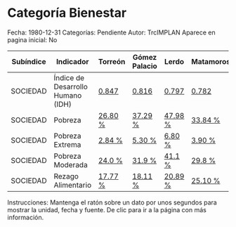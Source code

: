 Categoría Bienestar
=====

Fecha: 1980-12-31
Categorías: Pendiente
Autor: TrcIMPLAN
Aparece en pagina inicial: No

<table class="table table-bordered matriz">
<thead>
  <tr>
    <th>Subíndice</th>
    <th>Indicador</th>
    <th>Torreón</th>
    <th>Gómez Palacio</th>
    <th>Lerdo</th>
    <th>Matamoros</th>
    <th>La Laguna</th>
  </tr>
</thead>
<tbody>
  <tr>
    <td class="subindice color4">SOCIEDAD</td>
    <td class="indicador color4">Índice de Desarrollo Humano (IDH)</td>
    <td class="derecha color4"><a class="vinculo" href="../indicadores-torreon/sociedad-indice-de-desarrollo-humano--idh-.html" data-toggle="tooltip" title="De 0 a 1, 2005-03-31, Programa de Naciones Unidas para el Desarrollo (PNUD)">0.847</a></td>
    <td class="derecha color4"><a class="vinculo" href="../indicadores-gomez-palacio/sociedad-indice-de-desarrollo-humano--idh-.html" data-toggle="tooltip" title="De 0 a 1, 2005-03-31, Programa de Naciones Unidas para el Desarrollo (PNUD)">0.816</a></td>
    <td class="derecha color4"><a class="vinculo" href="../indicadores-lerdo/sociedad-indice-de-desarrollo-humano--idh-.html" data-toggle="tooltip" title="De 0 a 1, 2005-03-31, Programa de Naciones Unidas para el Desarrollo (PNUD)">0.797</a></td>
    <td class="derecha color4"><a class="vinculo" href="../indicadores-matamoros/sociedad-indice-de-desarrollo-humano--idh-.html" data-toggle="tooltip" title="De 0 a 1, 2005-03-31, Programa de Naciones Unidas para el Desarrollo (PNUD)">0.782</a></td>
    <td class="nd">ND</td>
  </tr>
  <tr>
    <td class="subindice color4">SOCIEDAD</td>
    <td class="indicador color4">Pobreza</td>
    <td class="derecha color4"><a class="vinculo" href="../indicadores-torreon/sociedad-pobreza.html" data-toggle="tooltip" title="Porcentaje, 2012-12-31, CONEVAL">26.80 %</a></td>
    <td class="derecha color4"><a class="vinculo" href="../indicadores-gomez-palacio/sociedad-pobreza.html" data-toggle="tooltip" title="Porcentaje, 2012-12-31, CONEVAL">37.29 %</a></td>
    <td class="derecha color4"><a class="vinculo" href="../indicadores-lerdo/sociedad-pobreza.html" data-toggle="tooltip" title="Porcentaje, 2012-12-31, CONEVAL">47.98 %</a></td>
    <td class="derecha color4"><a class="vinculo" href="../indicadores-matamoros/sociedad-pobreza.html" data-toggle="tooltip" title="Porcentaje, 2012-12-31, CONEVAL">33.84 %</a></td>
    <td class="derecha color4"><a class="vinculo" href="../indicadores-la-laguna/sociedad-pobreza.html" data-toggle="tooltip" title="Porcentaje, 2012-12-31, CONEVAL">32.74 %</a></td>
  </tr>
  <tr>
    <td class="subindice color4">SOCIEDAD</td>
    <td class="indicador color4">Pobreza Extrema</td>
    <td class="derecha color4"><a class="vinculo" href="../indicadores-torreon/sociedad-pobreza-extrema.html" data-toggle="tooltip" title="Porcentaje, 2010-12-31, CONEVAL">2.84 %</a></td>
    <td class="derecha color4"><a class="vinculo" href="../indicadores-gomez-palacio/sociedad-pobreza-extrema.html" data-toggle="tooltip" title="Porcentaje, 2010-12-31, CONEVAL">5.30 %</a></td>
    <td class="derecha color4"><a class="vinculo" href="../indicadores-lerdo/sociedad-pobreza-extrema.html" data-toggle="tooltip" title="Porcentaje, 2010-12-31, CONEVAL">6.80 %</a></td>
    <td class="derecha color4"><a class="vinculo" href="../indicadores-matamoros/sociedad-pobreza-extrema.html" data-toggle="tooltip" title="Porcentaje, 2010-12-31, CONEVAL">3.90 %</a></td>
    <td class="derecha color4"><a class="vinculo" href="../indicadores-la-laguna/sociedad-pobreza-extrema.html" data-toggle="tooltip" title="Porcentaje, 2010-12-31, CONEVAL">4.00 %</a></td>
  </tr>
  <tr>
    <td class="subindice color4">SOCIEDAD</td>
    <td class="indicador color4">Pobreza Moderada</td>
    <td class="derecha color4"><a class="vinculo" href="../indicadores-torreon/sociedad-pobreza-moderada.html" data-toggle="tooltip" title="Porcentaje, 2012-12-31, CONEVAL">24.0 %</a></td>
    <td class="derecha color4"><a class="vinculo" href="../indicadores-gomez-palacio/sociedad-pobreza-moderada.html" data-toggle="tooltip" title="Porcentaje, 2012-12-31, CONEVAL">31.9 %</a></td>
    <td class="derecha color4"><a class="vinculo" href="../indicadores-lerdo/sociedad-pobreza-moderada.html" data-toggle="tooltip" title="Porcentaje, 2012-12-31, CONEVAL">41.1 %</a></td>
    <td class="derecha color4"><a class="vinculo" href="../indicadores-matamoros/sociedad-pobreza-moderada.html" data-toggle="tooltip" title="Porcentaje, 2012-12-31, CONEVAL">29.8 %</a></td>
    <td class="derecha color4"><a class="vinculo" href="../indicadores-la-laguna/sociedad-pobreza-moderada.html" data-toggle="tooltip" title="Porcentaje, 2012-12-31, CONEVAL">28.6 %</a></td>
  </tr>
  <tr>
    <td class="subindice color4">SOCIEDAD</td>
    <td class="indicador color4">Rezago Alimentario</td>
    <td class="derecha color4"><a class="vinculo" href="../indicadores-torreon/sociedad-rezago-alimentario.html" data-toggle="tooltip" title="Porcentaje, 2010-12-31, CONEVAL">17.77 %</a></td>
    <td class="derecha color4"><a class="vinculo" href="../indicadores-gomez-palacio/sociedad-rezago-alimentario.html" data-toggle="tooltip" title="Porcentaje, 2010-12-31, CONEVAL">18.11 %</a></td>
    <td class="derecha color4"><a class="vinculo" href="../indicadores-lerdo/sociedad-rezago-alimentario.html" data-toggle="tooltip" title="Porcentaje, 2010-12-31, CONEVAL">20.89 %</a></td>
    <td class="derecha color4"><a class="vinculo" href="../indicadores-matamoros/sociedad-rezago-alimentario.html" data-toggle="tooltip" title="Porcentaje, 2010-12-31, CONEVAL">25.10 %</a></td>
    <td class="nd">ND</td>
  </tr>
</tbody>
</table>
<p class="instrucciones">Instrucciones: Mantenga el ratón sobre un dato por unos segundos para mostrar la unidad, fecha y fuente. De clic para ir a la página con más información.</p>